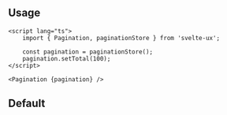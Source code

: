 <script lang="ts">
	import Pagination from '../components/Pagination.svelte';
	import Preview from '../components/Preview.svelte';

	import paginationStore from '../stores/paginationStore';

	const pagination = paginationStore();
	pagination.setTotal(100);
</script>

## Usage

```svelte
<script lang="ts">
	import { Pagination, paginationStore } from 'svelte-ux';

	const pagination = paginationStore();
	pagination.setTotal(100);
</script>

<Pagination {pagination} />
```

## Default

<Preview>
	<Pagination {pagination} />
</Preview>
